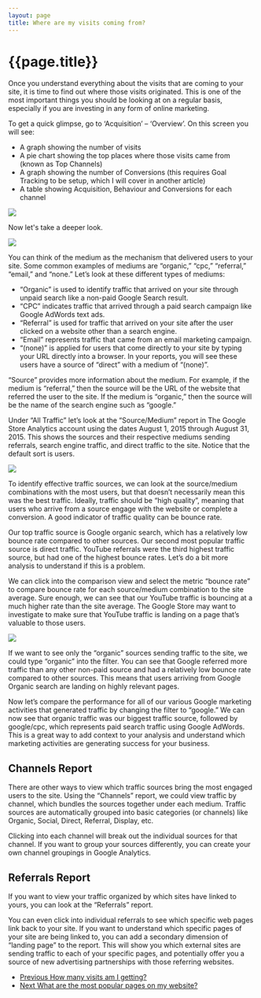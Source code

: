 ```yaml
---
layout: page
title: Where are my visits coming from?
---
```

# {{page.title}}

Once you understand everything about the visits that are coming to your site, it is time to find out where those visits originated. This is one of the most important things you should be looking at on a regular basis, especially if you are investing in any form of online marketing.

To get a quick glimpse, go to ‘Acquisition’ – ‘Overview’. On this screen you will see:

*   A graph showing the number of visits
*   A pie chart showing the top places where those visits came from (known as Top Channels)
*   A graph showing the number of Conversions (this requires Goal Tracking to be setup, which I will cover in another article)
*   A table showing Acquisition, Behaviour and Conversions for each channel

![]({{site.baseurl}}/assets/images/Google-analytics/where-are-my-visitors-coming-from.jpg)

Now let's take a deeper look.

![]({{site.baseurl}}/assets/images/Google-analytics/acquisition-reports.jpg)

You can think of the medium as the mechanism that delivered users to your site. Some common examples of mediums are “organic,” “cpc,” “referral,” “email,” and “none.” Let’s look at these different types of mediums:

*   “Organic” is used to identify traffic that arrived on your site through unpaid search like a non-paid Google Search result.
*   “CPC” indicates traffic that arrived through a paid search campaign like Google AdWords text ads.
*   “Referral” is used for traffic that arrived on your site after the user clicked on a website other than a search engine.
*   “Email” represents traffic that came from an email marketing campaign.
*   “(none)” is applied for users that come directly to your site by typing your URL directly into a browser. In your reports, you will see these users have a source of “direct” with a medium of “(none)”.

“Source” provides more information about the medium. For example, if the medium is “referral,” then the source will be the URL of the website that referred the user to the site. If the medium is “organic,” then the source will be the name of the search engine such as “google.”

Under “All Traffic” let’s look at the “Source/Medium” report in The Google Store Analytics account using the dates August 1, 2015 through August 31, 2015. This shows the sources and their respective mediums sending referrals, search engine traffic, and direct traffic to the site. Notice that the default sort is users.

![]({{site.baseurl}}/assets/images/Google-analytics/acquisition-reports-2.jpg)

To identify effective traffic sources, we can look at the source/medium combinations with the most users, but that doesn’t necessarily mean this was the best traffic. Ideally, traffic should be “high quality”, meaning that users who arrive from a source engage with the website or complete a conversion. A good indicator of traffic quality can be bounce rate.

Our top traffic source is Google organic search, which has a relatively low bounce rate compared to other sources. Our second most popular traffic source is direct traffic. YouTube referrals were the third highest traffic source, but had one of the highest bounce rates. Let’s do a bit more analysis to understand if this is a problem.

We can click into the comparison view and select the metric “bounce rate” to compare bounce rate for each source/medium combination to the site average. Sure enough, we can see that our YouTube traffic is bouncing at a much higher rate than the site average. The Google Store may want to investigate to make sure that YouTube traffic is landing on a page that’s valuable to those users.

![]({{site.baseurl}}/assets/images/Google-analytics/acquisition-reports-3.jpg)

If we want to see only the “organic” sources sending traffic to the site, we could type “organic” into the filter. You can see that Google referred more traffic than any other non-paid source and had a relatively low bounce rate compared to other sources. This means that users arriving from Google Organic search are landing on highly relevant pages.

Now let’s compare the performance for all of our various Google marketing activities that generated traffic by changing the filter to “google.” We can now see that organic traffic was our biggest traffic source, followed by google/cpc, which represents paid search traffic using Google AdWords. This is a great way to add context to your analysis and understand which marketing activities are generating success for your business.

## Channels Report

There are other ways to view which traffic sources bring the most engaged users to the site. Using the “Channels” report, we could view traffic by channel, which bundles the sources together under each medium. Traffic sources are automatically grouped into basic categories (or channels) like Organic, Social, Direct, Referral, Display, etc.

Clicking into each channel will break out the individual sources for that channel. If you want to group your sources differently, you can create your own channel groupings in Google Analytics.

## Referrals Report

If you want to view your traffic organized by which sites have linked to yours, you can look at the “Referrals” report.

You can even click into individual referrals to see which specific web pages link back to your site. If you want to understand which specific pages of your site are being linked to, you can add a secondary dimension of “landing page” to the report. This will show you which external sites are sending traffic to each of your specific pages, and potentially offer you a source of new advertising partnerships with those referring websites.

<nav class="pagination" aria-label="pagination">
  <ul>
    <li class="prev">
      <a href="How-many-visits-am-I-getting">
        <span class="pagination-item">
          <span class="fas fa-arrow-left"></span>Previous
        </span>
        <span>How many visits am I getting?</span>
      </a>
    </li>
    <li class="next">
      <a href="What-are-the-most-popular-pages-on-my-website">
        <span class="pagination-item">
          <span class="fas fa-arrow-right"></span>Next
        </span>
        <span>What are the most popular pages on my website?</span>
      </a>
    </li>
  </ul>
</nav>
